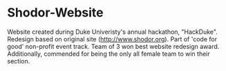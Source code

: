 # Shodor-Website
Website created during Duke Univeristy's annual hackathon, "HackDuke". Redesign based on original site (http://www.shodor.org). Part of 'code for good' non-profit event track. Team of 3 won best website redesign award. Additionally, commended for being the only all female team to win their section.
